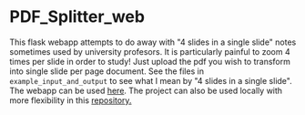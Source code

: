 # PDF_Splitter_web

This flask webapp  attempts to do away with "4 slides in a single slide" notes sometimes used by university profesors. It is particularly painful to zoom 4 times per slide in order to study! Just upload the pdf you wish to transform into single slide per page document. See the files in ```example_input_and_output``` to see what I mean by "4 slides in a single slide". The webapp can be used [here](http://fixmynotes.com). The project can also be used locally with more flexibility in this [repository.](https://github.com/mariowr2/PDF_Splitter)


